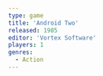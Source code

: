 ```yaml
---
type: game
title: 'Android Two'
released: 1985
editor: 'Vortex Software'
players: 1
genres:
  - Action
---
```

